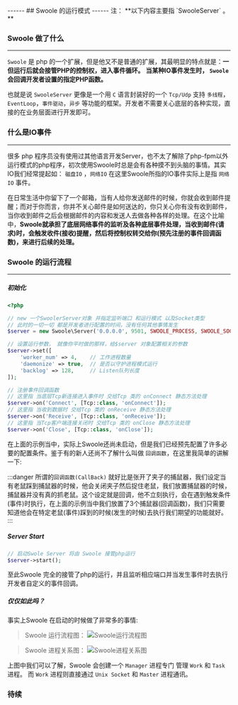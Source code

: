 <head>
     <title>EasySwoole 入门教程|swoole 入门教程|swoole简介|swoole运行模式</title>
     <meta name="keywords" content="EasySwoole 入门教程|swoole 入门教程|swoole简介|swoole运行模式"/>
     <meta name="description" content="EasySwoole 入门教程|swoole 入门教程|swoole简介|swoole运行模式"/>
</head>
---<head>---
## Swoole 的运行模式
------
注： **以下内容主要指 `SwooleServer` 。**

### Swoole 做了什么
-------
`Swoole` 是 php 的一个扩展，但是他又不是普通的扩展，其最明显的特点就是：**一但运行后就会接管PHP的控制权，进入事件循环。** **当某种IO事件发生时， `Swoole` 会回调开发者设置的指定PHP函数。**

也就是说 `SwooleServer` 更像是一个用 `C` 语言封装好的一个 `Tcp/Udp` 支持 `多线程`， `EventLoop`，`事件驱动`，`异步` 等功能的框架。开发者不需要关心底层的各种实现，直接的在业务层面进行开发即可。

### 什么是IO事件
-------
很多 php 程序员没有使用过其他语言开发Server，也不太了解除了php-fpm以外运行模式的php程序，初次使用Swoole时总是会有各种摸不到头脑的事情。其实IO我们经常提起如： `磁盘IO` ，`网络IO` 在这里Swoole所指的IO事件实际上是指 `网络IO` 事件。

在日常生活中你留下了一个邮箱，当有人给你发送邮件的时候，你就会收到邮件提醒；而对于你而言，你并不关心邮件是如何送达的，你只关心你有没有收到邮件，当你收到邮件之后会根据邮件的内容和发送人去做各种各样的处理。在这个比喻中，**Swoole就承担了底层网络事件的监听及各种底层事件处理，当收到邮件(请求)时，会触发收件(接收)提醒，然后将控制权转交给你(预先注册的事件回调函数)，来进行后续的处理。**


### Swoole 的运行流程
-------

##### 初始化
```php
<?php

// new 一个SwoolerServer对象 并指定监听端口 和运行模式 以及Socket类型
// 此时的一切一切 都是开发者进行配置的时间，没有任何其他事情发生
$server = new Swoole\Server('0.0.0.0', 9501, SWOOLE_PROCESS, SWOOLE_SOCK_TCP);

// 设置运行参数， 就像你平时做的那样，给$server 对象配置相关的参数
$server->set([
    'worker_num' => 4,    // 工作进程数量
    'daemonize' => true,  // 是否以守护进程模式运行
    'backlog' => 128,     // Listen队列长度
]);

// 注册事件回调函数
// 这里指 当底层Tcp新连接进入事件时 交给Tcp 类的 onConnect 静态方法处理
$server->on('Connect', [Tcp::class, 'onConnect']);
// 这里指 当收到数据时 交给Tcp 类的 onReceive 静态方法处理
$server->on('Receive', [Tcp::class, 'onReceive']);
// 这里指 当Tcp客户端连接关闭时 交给Tcp 类的 onClose 静态方法处理
$server->on('Close', [Tcp::class, 'onClose']);
```  

在上面的示例当中，实际上Swoole还尚未启动，但是我们已经预先配置了许多必要的配置条件。鉴于有的新人还尚不了解什么叫做 `回调函数`，在这里我简单的讲解一下:

:::danger 
所谓的`回调函数(CallBack)` 就好比是张开了夹子的捕鼠器，我们设定当有老鼠踩到捕鼠器的时候，他会关闭夹子然后捉住老鼠，我们放置捕鼠器的时候，捕鼠器并没有真的抓老鼠。这个设定就是回调，他不立刻执行，会在遇到触发条件(事件)时执行，在上面的示例当中我们放置了3个捕鼠器(回调函数)，我们只需要知道他会在特定老鼠(事件)踩到的时候(发生的时候)去执行我们期望的功能就好。
:::

##### Server Start

```php
// 启动Swole Server 将由 Swoole 接管php运行
$server->start();
```

至此Swoole 完全的接管了php的运行，并且监听相应端口并当发生事件时去执行开发者自定义的事件回调。

##### 仅仅如此吗？
事实上Swoole 在启动的时候做了非常多的事情:  

>Swoole 运行流程图：
![Swoole运行流程图](https://wiki.swoole.com/static/uploads/swoole.jpg)  

>Swoole 进程关系图：
![Swoole进程关系图](https://wiki.swoole.com/static/uploads/wiki/201808/03/635680420659.png)

上图中我们可以了解，Swoole 会创建一个 `Manager` 进程专门 管理 `Work` 和 `Task` 进程。 而 `Work` 进程则直接通过 `Unix Socket` 和 `Master` 进程通讯。

### 待续
